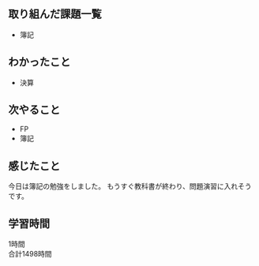 ## 取り組んだ課題一覧
- 簿記

## わかったこと
- 決算

## 次やること
- FP
- 簿記

## 感じたこと
今日は簿記の勉強をしました。
もうすぐ教科書が終わり、問題演習に入れそうです。

## 学習時間
1時間<br />
合計1498時間
